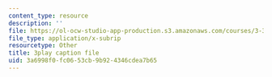 ```yaml
---
content_type: resource
description: ''
file: https://ol-ocw-studio-app-production.s3.amazonaws.com/courses/3-320-atomistic-computer-modeling-of-materials-sma-5107-spring-2005/3a6998f0fc0653cb9b924346cdea7b65_SbtqjZk80Qc.vtt
file_type: application/x-subrip
resourcetype: Other
title: 3play caption file
uid: 3a6998f0-fc06-53cb-9b92-4346cdea7b65
---
```

